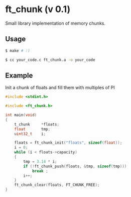 # ft_chunk (v 0.1)

Small library implementation of memory chunks.

## Usage
```bash
$ make # :)

$ cc your_code.c ft_chunk.a -o your_code
```

## Example
Init a chunk of floats and fill them with multiples of PI

```c
#include <stdint.h>

#include <ft_chunk.h>

int	main(void)
{
	t_chunk		*floats;
	float		tmp;
	uint32_t	i;

	floats = ft_chunk_init("floats", sizeof(float));
	i = 0;
	while (i < floats->capacity)
	{
		tmp = 3.14 * i;
		if (!ft_chunk_push(floats, &tmp, sizeof(tmp)))
			break ;
		i++;
	}
	ft_chunk_clear(floats, FT_CHUNK_FREE);
}
```
